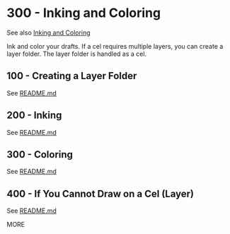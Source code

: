 # 300 - Inking and Coloring

See also [Inking and Coloring](https://tips.clip-studio.com/en-us/articles/527)

Ink and color your drafts. If a cel requires multiple layers, you can create a layer folder. The layer folder is handled as a cel.

## 100 - Creating a Layer Folder

See [README.md](./100/README.md)

## 200 - Inking

See [README.md](./200/README.md)

## 300 - Coloring

See [README.md](./300/README.md)

## 400 - If You Cannot Draw on a Cel (Layer)

See [README.md](./400/README.md)

MORE 
